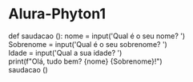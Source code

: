 # Alura-Phyton1
def saudacao ():
  nome = input('Qual é o seu nome? ')  
  Sobrenome = input('Qual é o seu sobrenome? ')  
  Idade = input('Qual a sua idade? ')  
  print(f"Olá, tudo bem? {nome} {Sobrenome}!")  
  saudacao () 
